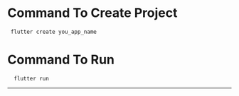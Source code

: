 # Command To Create Project
     flutter create you_app_name
# Command To Run
      flutter run
------------------------------------------------------------
